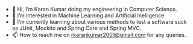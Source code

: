 - 👋 Hi, I’m Karan Kumar doing my engineering in Computer Science.
- 👀 I’m interested in Machine Learning and Artificial Inelligence.
- 🌱 I’m currently learning about various methods to test a software suck as JUnit, Mockito and Spring Core and Spring MVC.
- 📫 How to reach me on rkarankumar2001@gmail.com for any queries.

<!---
RKK28/RKK28 is a ✨ special ✨ repository because its `README.md` (this file) appears on your GitHub profile.
You can click the Preview link to take a look at your changes.
--->
